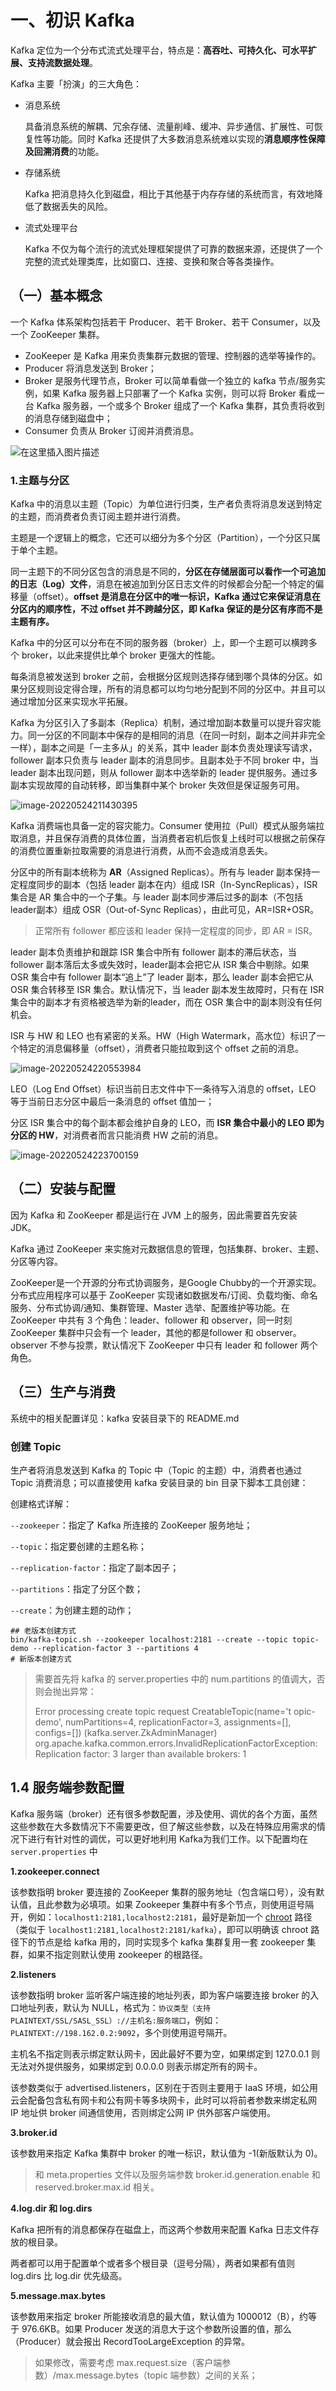 # 一、初识 Kafka

Kafka 定位为一个分布式流式处理平台，特点是：**高吞吐、可持久化、可水平扩展、支持流数据处理**。

Kafka 主要「扮演」的三大角色：

- 消息系统

  具备消息系统的解耦、冗余存储、流量削峰、缓冲、异步通信、扩展性、可恢复性等功能。同时 Kafka 还提供了大多数消息系统难以实现的**消息顺序性保障及回溯消费**的功能。

- 存储系统

  Kafka 把消息持久化到磁盘，相比于其他基于内存存储的系统而言，有效地降低了数据丢失的风险。

- 流式处理平台

  Kafka 不仅为每个流行的流式处理框架提供了可靠的数据来源，还提供了一个完整的流式处理类库，比如窗口、连接、变换和聚合等各类操作。

## （一）基本概念

一个 Kafka 体系架构包括若干 Producer、若干 Broker、若干 Consumer，以及一个 ZooKeeper 集群。

- ZooKeeper 是 Kafka 用来负责集群元数据的管理、控制器的选举等操作的。
- Producer 将消息发送到 Broker；
- Broker 是服务代理节点，Broker 可以简单看做一个独立的 kafka 节点/服务实例，如果 Kafka 服务器上只部署了一个 Kafka 实例，则可以将 Broker 看成一台 Kafka 服务器，一个或多个 Broker 组成了一个 Kafka 集群，其负责将收到的消息存储到磁盘中；
- Consumer 负责从 Broker 订阅并消费消息。

![在这里插入图片描述](一、初识Kafka.resource/watermark,type_ZmFuZ3poZW5naGVpdGk,shadow_10,text_aHR0cHM6Ly9ibG9nLmNzZG4ubmV0L2xpZ2h0dXB3b3JsZA==,size_16,color_FFFFFF,t_70-16533119320731.png)

### 1.主题与分区

Kafka 中的消息以主题（Topic）为单位进行归类，生产者负责将消息发送到特定的主题，而消费者负责订阅主题并进行消费。

主题是一个逻辑上的概念，它还可以细分为多个分区（Partition），一个分区只属于单个主题。

同一主题下的不同分区包含的消息是不同的，**分区在存储层面可以看作一个可追加的日志（Log）文件**，消息在被追加到分区日志文件的时候都会分配一个特定的偏移量（offset）。**offset 是消息在分区中的唯一标识，Kafka 通过它来保证消息在分区内的顺序性，不过 offset 并不跨越分区，即 Kafka 保证的是分区有序而不是主题有序。**

Kafka 中的分区可以分布在不同的服务器（broker）上，即一个主题可以横跨多个 broker，以此来提供比单个 broker 更强大的性能。

每条消息被发送到 broker 之前，会根据分区规则选择存储到哪个具体的分区。如果分区规则设定得合理，所有的消息都可以均匀地分配到不同的分区中。并且可以通过增加分区来实现水平拓展。

Kafka 为分区引入了多副本（Replica）机制，通过增加副本数量可以提升容灾能力。同一分区的不同副本中保存的是相同的消息（在同一时刻，副本之间并非完全一样），副本之间是「一主多从」的关系，其中 leader 副本负责处理读写请求，follower 副本只负责与 leader 副本的消息同步。且副本处于不同 broker 中，当 leader 副本出现问题，则从 follower 副本中选举新的 leader 提供服务。通过多副本实现故障的自动转移，即当集群中某个 broker 失效但是保证服务可用。

![image-20220524211430395](一、初识Kafka.resource/image-20220524211430395.png)

Kafka 消费端也具备一定的容灾能力。Consumer 使用拉（Pull）模式从服务端拉取消息，并且保存消费的具体位置，当消费者宕机后恢复上线时可以根据之前保存的消费位置重新拉取需要的消息进行消费，从而不会造成消息丢失。

分区中的所有副本统称为 **AR**（Assigned Replicas）。所有与 leader 副本保持一定程度同步的副本（包括 leader 副本在内）组成 ISR（In-SyncReplicas），ISR 集合是 AR 集合中的一个子集。与 leader 副本同步滞后过多的副本（不包括leader副本）组成 OSR（Out-of-Sync Replicas），由此可见，AR=ISR+OSR。

> 正常所有 follower 都应该和 leader 保持一定程度的同步，即 AR = ISR。

leader 副本负责维护和跟踪 ISR 集合中所有 follower 副本的滞后状态，当 follower 副本落后太多或失效时，leader副本会把它从 ISR 集合中剔除。如果 OSR 集合中有 follower 副本“追上”了 leader 副本，那么 leader 副本会把它从 OSR 集合转移至 ISR 集合。默认情况下，当 leader 副本发生故障时，只有在 ISR 集合中的副本才有资格被选举为新的leader，而在 OSR 集合中的副本则没有任何机会。

ISR 与 HW 和 LEO 也有紧密的关系。HW（High Watermark，高水位）标识了一个特定的消息偏移量（offset），消费者只能拉取到这个 offset 之前的消息。

![image-20220524220553984](一、初识Kafka.resource/image-20220524220553984.png)

LEO（Log End Offset）标识当前日志文件中下一条待写入消息的 offset，LEO 等于当前日志分区中最后一条消息的 offset 值加一；

分区 ISR 集合中的每个副本都会维护自身的 LEO，而 **ISR 集合中最小的 LEO 即为分区的 HW**，对消费者而言只能消费 HW 之前的消息。

![image-20220524223700159](一、初识Kafka.resource/image-20220524223700159.png)

## （二）安装与配置

因为 Kafka 和 ZooKeeper 都是运行在 JVM 上的服务，因此需要首先安装 JDK。

Kafka 通过 ZooKeeper 来实施对元数据信息的管理，包括集群、broker、主题、分区等内容。

ZooKeeper是一个开源的分布式协调服务，是Google Chubby的一个开源实现。分布式应用程序可以基于 ZooKeeper 实现诸如数据发布/订阅、负载均衡、命名服务、分布式协调/通知、集群管理、Master 选举、配置维护等功能。在 ZooKeeper 中共有 3 个角色：leader、follower 和 observer，同一时刻 ZooKeeper 集群中只会有一个 leader，其他的都是follower 和 observer。observer 不参与投票，默认情况下 ZooKeeper 中只有 leader 和 follower 两个角色。

## （三）生产与消费

系统中的相关配置详见：kafka 安装目录下的 README.md

### 创建 Topic 

生产者将消息发送到 Kafka 的 Topic 中（Topic 的主题）中，消费者也通过 Topic 消费消息；可以直接使用 kafka 安装目录的 bin 目录下脚本工具创建：

创建格式详解：

`--zookeeper`：指定了 Kafka 所连接的 ZooKeeper 服务地址；

`--topic`：指定要创建的主题名称；

`--replication-factor`：指定了副本因子；

`--partitions`：指定了分区个数；

`--create`：为创建主题的动作；

```shell
## 老版本创建方式
bin/kafka-topic.sh --zookeeper localhost:2181 --create --topic topic-demo --replication-factor 3 --partitions 4
# 新版本创建方式

```

> 需要首先将 kafka 的 server.properties 中的 num.partitions 的值调大，否则会抛出异常：
>
>  Error processing create topic request CreatableTopic(name='t
> opic-demo', numPartitions=4, replicationFactor=3, assignments=[], configs=[]) (kafka.server.ZkAdminManager)
> org.apache.kafka.common.errors.InvalidReplicationFactorException: Replication factor: 3 larger than available brokers: 1





## 1.4 服务端参数配置

Kafka 服务端（broker）还有很多参数配置，涉及使用、调优的各个方面，虽然这些参数在大多数情况下不需要更改，但了解这些参数，以及在特殊应用需求的情况下进行有针对性的调优，可以更好地利用 Kafka为我们工作。以下配置均在 `server.properties` 中

**1.zookeeper.connect**

该参数指明 broker 要连接的 ZooKeeper 集群的服务地址（包含端口号），没有默认值，且此参数为必填项。如果 Zookeeper 集群中有多个节点，则使用逗号隔开，例如：`localhost1:2181,localhost2:2181`，最好是新加一个 [chroot](https://blog.csdn.net/zhaominyong/article/details/118219798) 路径（类似于 `localhost1:2181,localhost2:2181/kafka`），即可以明确该 chroot 路径下的节点是给 kafka 用的，同时实现多个 kafka 集群复用一套 zookeeper 集群，如果不指定则默认使用 zookeeper 的根路径。

**2.listeners**

该参数指明 broker 监听客户端连接的地址列表，即为客户端要连接 broker 的入口地址列表，默认为 NULL，格式为：`协议类型（支持 PLAINTEXT/SSL/SASL_SSL）://主机名:服务端口`，例如：`PLAINTEXT://198.162.0.2:9092`，多个则使用逗号隔开。

主机名不指定则表示绑定默认网卡，因此最好不要为空，如果绑定到 127.0.0.1 则无法对外提供服务，如果绑定到 0.0.0.0 则表示绑定所有的网卡。

该参数类似于 advertised.listeners，区别在于否则主要用于 IaaS 环境，如公用云会配备包含私有网卡和公有网卡等多块网卡，此时可以将前者参数来绑定私网 IP 地址供 broker 间通信使用，否则绑定公网 IP 供外部客户端使用。

**3.broker.id**

该参数用来指定 Kafka 集群中 broker 的唯一标识，默认值为 -1(新版默认为 0)。

> 和 meta.properties 文件以及服务端参数 broker.id.generation.enable 和 reserved.broker.max.id 相关。

**4.log.dir 和 log.dirs**

Kafka 把所有的消息都保存在磁盘上，而这两个参数用来配置 Kafka 日志文件存放的根目录。

两者都可以用于配置单个或者多个根目录（逗号分隔），两者如果都有值则 log.dirs 比 log.dir 优先级高。

**5.message.max.bytes**

该参数用来指定 broker 所能接收消息的最大值，默认值为 1000012（B），约等于 976.6KB。如果 Producer 发送的消息大于这个参数所设置的值，那么（Producer）就会报出 RecordTooLargeException 的异常。

> 如果修改，需要考虑 max.request.size（客户端参数）/max.message.bytes（topic 端参数）之间的关系；